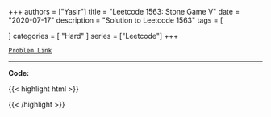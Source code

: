 
+++
authors = ["Yasir"]
title = "Leetcode 1563: Stone Game V"
date = "2020-07-17"
description = "Solution to Leetcode 1563"
tags = [
    
]
categories = [
    "Hard"
]
series = ["Leetcode"]
+++



[`Problem Link`](https://leetcode.com/problems/stone-game-v/description/)

---

**Code:**

{{< highlight html >}}

{{< /highlight >}}

